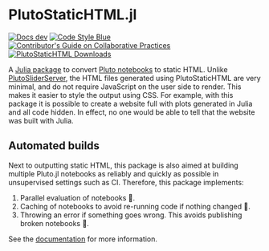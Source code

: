 # PlutoStaticHTML.jl

[![Docs dev][docs-dev-img]][docs-dev-url]
[![Code Style Blue][blue-img]][blue-url]
[![Contributor's Guide on Collaborative Practices][colprac-img]][colprac-url]
[![PlutoStaticHTML Downloads](https://shields.io/endpoint?url=https://pkgs.genieframework.com/api/v1/badge/PlutoStaticHTML)](https://pkgs.genieframework.com?packages=PlutoStaticHTML)

A [Julia package](https://julialang.org/) to convert [Pluto notebooks](https://github.com/fonsp/Pluto.jl) to static HTML.
Unlike [PlutoSliderServer](https://github.com/JuliaPluto/PlutoSliderServer.jl), the HTML files generated using PlutoStaticHTML are very minimal, and do not require JavaScript on the user side to render.
This makes it easier to style the output using CSS.
For example, with this package it is possible to create a website full with plots generated in Julia and all code hidden.
In effect, no one would be able to tell that the website was built with Julia.

## Automated builds

Next to outputting static HTML, this package is also aimed at building multiple Pluto.jl notebooks as reliably and quickly as possible in unsupervised settings such as CI.
Therefore, this package implements:

1. Parallel evaluation of notebooks 🚀.
1. Caching of notebooks to avoid re-running code if nothing changed 🚀.
1. Throwing an error if something goes wrong.
    This avoids publishing broken notebooks 🎯.

See the [documentation](https://rikhuijzer.github.io/PlutoStaticHTML.jl/dev/) for more information.

[ci-url]: https://github.com/JuliaData/DataFrames.jl/actions?query=workflow%3ACI+branch%3Amain
[ci-img]: https://github.com/rikhuijzer/PlutoStaticHTML.jl/workflows/CI/badge.svg

[docs-dev-img]: https://img.shields.io/badge/docs-dev-blue.svg
[docs-dev-url]: https://huijzer.xyz/PlutoStaticHTML.jl/dev/

[blue-img]: https://img.shields.io/badge/code%20style-blue-4495d1.svg
[blue-url]: https://github.com/invenia/BlueStyle

[colprac-img]: https://img.shields.io/badge/ColPrac-contributor's%20guide-blueviolet
[colprac-url]: https://github.com/SciML/ColPrac
